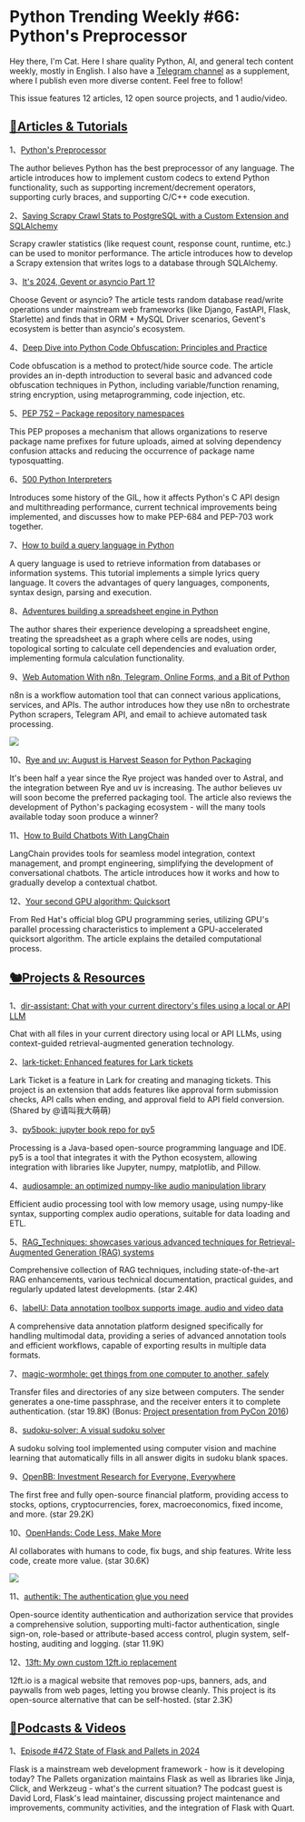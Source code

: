# Python Trending Weekly #66: Python\'s Preprocessor

Hey there, I'm Cat. Here I share quality Python, AI, and general tech content weekly, mostly in English. I also have a [Telegram channel](https://t.me/pythontrendingweekly) as a supplement, where I publish even more diverse content. Feel free to follow!

This issue features 12 articles, 12 open source projects, and 1 audio/video.

## [🦄Articles & Tutorials](https://xiaobot.net/p/python_weekly)

1、[Python's Preprocessor](https://pydong.org/posts/PythonsPreprocessor)

The author believes Python has the best preprocessor of any language. The article introduces how to implement custom codecs to extend Python functionality, such as supporting increment/decrement operators, supporting curly braces, and supporting C/C++ code execution.

2、[Saving Scrapy Crawl Stats to PostgreSQL with a Custom Extension and SQLAlchemy](https://www.xiegerts.com/post/scrapy-extension-save-crawlstats-postgres/)

Scrapy crawler statistics (like request count, response count, runtime, etc.) can be used to monitor performance. The article introduces how to develop a Scrapy extension that writes logs to a database through SQLAlchemy.

3、[It's 2024, Gevent or asyncio Part 1?](https://www.manjusaka.blog/posts/2024/08/19/benchmark-for-python-web-framework-2024-part1-cn/)

Choose Gevent or asyncio? The article tests random database read/write operations under mainstream web frameworks (like Django, FastAPI, Flask, Starlette) and finds that in ORM + MySQL Driver scenarios, Gevent's ecosystem is better than asyncio's ecosystem.

4、[Deep Dive into Python Code Obfuscation: Principles and Practice](https://juejin.cn/post/7403670284556140553)

Code obfuscation is a method to protect/hide source code. The article provides an in-depth introduction to several basic and advanced code obfuscation techniques in Python, including variable/function renaming, string encryption, using metaprogramming, code injection, etc.

5、[PEP 752 – Package repository namespaces](https://peps.python.org/pep-0752/)

This PEP proposes a mechanism that allows organizations to reserve package name prefixes for future uploads, aimed at solving dependency confusion attacks and reducing the occurrence of package name typosquatting.

6、[500 Python Interpreters](https://izzys.casa/2024/08/463-python-interpreters/)

Introduces some history of the GIL, how it affects Python's C API design and multithreading performance, current technical improvements being implemented, and discusses how to make PEP-684 and PEP-703 work together.

7、[How to build a query language in Python](https://jamesg.blog/2024/08/17/build-a-query-language/)

A query language is used to retrieve information from databases or information systems. This tutorial implements a simple lyrics query language. It covers the advantages of query languages, components, syntax design, parsing and execution.

8、[Adventures building a spreadsheet engine in Python](https://jamesg.blog/2024/08/21/spreadsheet-engine/)

The author shares their experience developing a spreadsheet engine, treating the spreadsheet as a graph where cells are nodes, using topological sorting to calculate cell dependencies and evaluation order, implementing formula calculation functionality.

9、[Web Automation With n8n, Telegram, Online Forms, and a Bit of Python](https://switowski.com/blog/web-automation/)

n8n is a workflow automation tool that can connect various applications, services, and APIs. The author introduces how they use n8n to orchestrate Python scrapers, Telegram API, and email to achieve automated task processing.

![](https://img.pythoncat.top/2024-08-24_n8n_python.png)

10、[Rye and uv: August is Harvest Season for Python Packaging](https://lucumr.pocoo.org/2024/8/21/harvest-season/)

It's been half a year since the Rye project was handed over to Astral, and the integration between Rye and uv is increasing. The author believes uv will soon become the preferred packaging tool. The article also reviews the development of Python's packaging ecosystem - will the many tools available today soon produce a winner?

11、[How to Build Chatbots With LangChain](https://blog.jetbrains.com/pycharm/2024/08/how-to-build-chatbots-with-langchain/)

LangChain provides tools for seamless model integration, context management, and prompt engineering, simplifying the development of conversational chatbots. The article introduces how it works and how to gradually develop a contextual chatbot.

12、[Your second GPU algorithm: Quicksort](https://developers.redhat.com/articles/2024/08/22/write-gpu-algorithm-quicksort)

From Red Hat's official blog GPU programming series, utilizing GPU's parallel processing characteristics to implement a GPU-accelerated quicksort algorithm. The article explains the detailed computational process.

## [🐿️Projects & Resources](https://xiaobot.net/p/python_weekly)

1、[dir-assistant: Chat with your current directory's files using a local or API LLM](https://github.com/curvedinf/dir-assistant/)

Chat with all files in your current directory using local or API LLMs, using context-guided retrieval-augmented generation technology.

2、[lark-ticket: Enhanced features for Lark tickets](https://github.com/mydevops/lark-ticket)

Lark Ticket is a feature in Lark for creating and managing tickets. This project is an extension that adds features like approval form submission checks, API calls when ending, and approval field to API field conversion. (Shared by @请叫我大萌萌)

3、[py5book: jupyter book repo for py5](https://github.com/py5coding/py5book)

Processing is a Java-based open-source programming language and IDE. py5 is a tool that integrates it with the Python ecosystem, allowing integration with libraries like Jupyter, numpy, matplotlib, and Pillow.

4、[audiosample: an optimized numpy-like audio manipulation library](https://github.com/deepdub-ai/audiosample)

Efficient audio processing tool with low memory usage, using numpy-like syntax, supporting complex audio operations, suitable for data loading and ETL.

5、[RAG_Techniques: showcases various advanced techniques for Retrieval-Augmented Generation (RAG) systems](https://github.com/NirDiamant/RAG_Techniques)

Comprehensive collection of RAG techniques, including state-of-the-art RAG enhancements, various technical documentation, practical guides, and regularly updated latest developments. (star 2.4K)

6、[labelU: Data annotation toolbox supports image, audio and video data](https://github.com/opendatalab/labelU)

A comprehensive data annotation platform designed specifically for handling multimodal data, providing a series of advanced annotation tools and efficient workflows, capable of exporting results in multiple data formats.

7、[magic-wormhole: get things from one computer to another, safely](https://github.com/magic-wormhole/magic-wormhole)

Transfer files and directories of any size between computers. The sender generates a one-time passphrase, and the receiver enters it to complete authentication. (star 19.8K) (Bonus: [Project presentation from PyCon 2016](http://www.lothar.com/~warner/MagicWormhole-PyCon2016.pdf))

8、[sudoku-solver: A visual sudoku solver](https://github.com/Taiters/sudoku-solver)

A sudoku solving tool implemented using computer vision and machine learning that automatically fills in all answer digits in sudoku blank spaces.

9、[OpenBB: Investment Research for Everyone, Everywhere](https://github.com/OpenBB-finance/OpenBB)

The first free and fully open-source financial platform, providing access to stocks, options, cryptocurrencies, forex, macroeconomics, fixed income, and more. (star 29.2K)

10、[OpenHands: Code Less, Make More](https://github.com/All-Hands-AI/OpenHands)

AI collaborates with humans to code, fix bugs, and ship features. Write less code, create more value. (star 30.6K)

![](https://img.pythoncat.top/2024-08-23-OpenHands.png)

11、[authentik: The authentication glue you need](https://github.com/goauthentik/authentik)

Open-source identity authentication and authorization service that provides a comprehensive solution, supporting multi-factor authentication, single sign-on, role-based or attribute-based access control, plugin system, self-hosting, auditing and logging. (star 11.9K)

12、[13ft: My own custom 12ft.io replacement](https://github.com/wasi-master/13ft)

12ft.io is a magical website that removes pop-ups, banners, ads, and paywalls from web pages, letting you browse cleanly. This project is its open-source alternative that can be self-hosted. (star 2.3K)

## [🐢Podcasts & Videos](https://xiaobot.net/p/python_weekly)

1、[Episode #472 State of Flask and Pallets in 2024](https://talkpython.fm/episodes/show/472/state-of-flask-and-pallets-in-2024)

Flask is a mainstream web development framework - how is it developing today? The Pallets organization maintains Flask as well as libraries like Jinja, Click, and Werkzeug - what's the current situation? The podcast guest is David Lord, Flask's lead maintainer, discussing project maintenance and improvements, community activities, and the integration of Flask with Quart.

